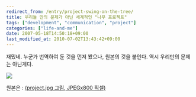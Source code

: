 ```yaml
---
redirect_from: /entry/project-swing-on-the-tree/
title: 우리들 만의 문제가 아닌 세계적인 "나무 프로젝트"
tags: ["development", "communication", "project"]
categories: ["life-and-me"]
date: 2007-05-18T14:50:18+09:00
last_modified_at: 2010-07-02T13:43:42+09:00
---
```

재밌네. 누군가 번역하여 둔 것을 먼저 봤으나, 원본의 것을 붙인다. 역시
우리만의 문제는 아닌게다.

![](/attachments/2007-05-18-project.jpg)

원본은 : [(project.jpg 그림, JPEGx800 픽셀)](http://www.linuxkungfu.org/images/fun/geek/project.jpg)

